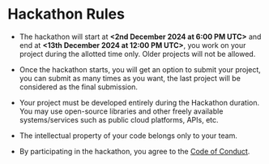 # Hackathon Rules
<!-- This is a sample set of rules. Feel free to add new rules or remove any existing ones. -->

* The hackathon will start at **<2nd December 2024 at 6:00 PM UTC>** and end at **<13th December 2024 at 12:00 PM UTC>**, you work on your project during the allotted time only. Older projects will not be allowed. 

* Once the hackathon starts, you will get an option to submit your project, you can submit as many times as you want, the last project will be considered as the final submission.

* Your project must be developed entirely during the Hackathon duration. You may use open-source libraries and other freely available systems/services such as public cloud platforms, APIs, etc.

* The intellectual property of your code belongs only to your team.

* By participating in the hackathon, you agree to the [Code of Conduct](CODE_OF_CONDUCT.md).
